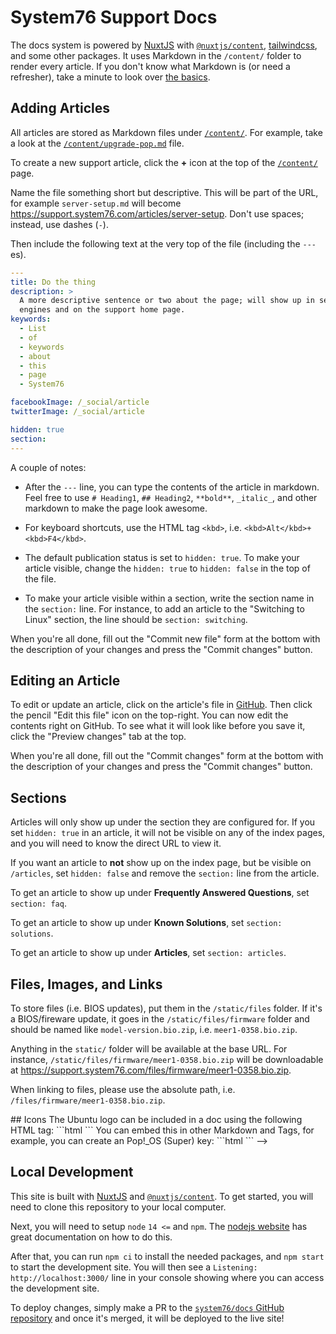 # System76 Support Docs

The docs system is powered by [NuxtJS][1] with [`@nuxtjs/content`][2],
[tailwindcss][3], and some other packages. It uses Markdown in the `/content/`
folder to render every article. If you don't know what Markdown is (or need a
refresher), take a minute to look over [the basics][4].

## Adding Articles

All articles are stored as Markdown files under [`/content/`][5]. For example,
take a look at the [`/content/upgrade-pop.md`][6] file.

To create a new support article, click the **+** icon at the top of the
[`/content/`][5] page.

Name the file something short but descriptive. This will be part of the URL, for
example `server-setup.md` will become
https://support.system76.com/articles/server-setup. Don't use spaces; instead,
use dashes (`-`).

Then include the following text at the very top of the file (including the
`---`es).

```yaml
---
title: Do the thing
description: >
  A more descriptive sentence or two about the page; will show up in search
  engines and on the support home page.
keywords:
  - List
  - of
  - keywords
  - about
  - this
  - page
  - System76

facebookImage: /_social/article
twitterImage: /_social/article

hidden: true
section:
---
```

A couple of notes:

- After the `---` line, you can type the contents of the article in markdown.
Feel free to use `# Heading1`, `## Heading2`, `**bold**`, `_italic_`, and other
markdown to make the page look awesome.

- For keyboard shortcuts, use the HTML tag `<kbd>`, i.e.
`<kbd>Alt</kbd>+<kbd>F4</kbd>`.

- The default publication status is set to `hidden: true`. To make your article
visible, change the `hidden: true` to `hidden: false` in the top of the file.

- To make your article visible within a section, write the section name in the
`section:` line. For instance, to add an article to the "Switching to Linux"
section, the line should be `section: switching`.

When you're all done, fill out the "Commit new file" form at the bottom with the
description of your changes and press the "Commit changes" button.

## Editing an Article

To edit or update an article, click on the article's file in [GitHub][5]. Then
click the pencil "Edit this file" icon on the top-right. You can now edit the
contents right on GitHub. To see what it will look like before you save it,
click the "Preview changes" tab at the top.

When you're all done, fill out the "Commit changes" form at the bottom with the
description of your changes and press the "Commit changes" button.

## Sections

Articles will only show up under the section they are configured for. If you
set `hidden: true` in an article, it will not be visible on any of the index
pages, and you will need to know the direct URL to view it.

If you want an article to **not** show up on the index page, but be visible
on `/articles`, set `hidden: false` and remove the `section:` line from the
article.

To get an article to show up under **Frequently Answered Questions**, set
`section: faq`.

To get an article to show up under **Known Solutions**, set
`section: solutions`.

To get an article to show up under **Articles**, set `section: articles`.

## Files, Images, and Links

To store files (i.e. BIOS updates), put them in the `/static/files` folder. If
it's a BIOS/fireware update, it goes in the `/static/files/firmware` folder and
should be named like `model-version.bio.zip`, i.e. `meer1-0358.bio.zip`.

Anything in the `static/` folder will be available at the base URL. For
instance, `/static/files/firmware/meer1-0358.bio.zip` will be downloadable at
https://support.system76.com/files/firmware/meer1-0358.bio.zip.

When linking to files, please use the absolute path, i.e.
`/files/firmware/meer1-0358.bio.zip`.

<!-->

## Icons

The Ubuntu logo can be included in a doc using the following HTML tag:

```html
<font-awesome-icon :icon="['fab', 'ubuntu']"></font-awesome-icon>
```

You can embed this in other Markdown and Tags, for example, you can create an
Pop!_OS (Super) key:

```html
<kbd>
  <font-awesome-icon :icon="['fab', 'pop-os']"></font-awesome-icon>
</kbd>
```
-->

## Local Development

This site is built with [NuxtJS][1] and [`@nuxtjs/content`][2]. To get started,
you will need to clone this repository to your local computer.

Next, you will need to setup `node` `14 <=` and `npm`. The [nodejs website][7]
has great documentation on how to do this.

After that, you can run `npm ci` to install the needed packages, and `npm start`
to start the development site. You will then see a `Listening:
http://localhost:3000/` line in your console showing where you can access the
development site.

To deploy changes, simply make a PR to the [`system76/docs` GitHub
repository][5] and once it's merged, it will be deployed to the live site!

[1]: https://nuxtjs.org/
[2]: https://content.nuxtjs.org/
[3]: https://tailwindcss.com/
[4]: https://help.github.com/articles/markdown-basics/
[5]: https://github.com/system76/docs/tree/master/content
[6]: https://github.com/system76/docs/blob/master/content/upgrade-pop.md
[7]: https://nodejs.org/en/download/package-manager/
